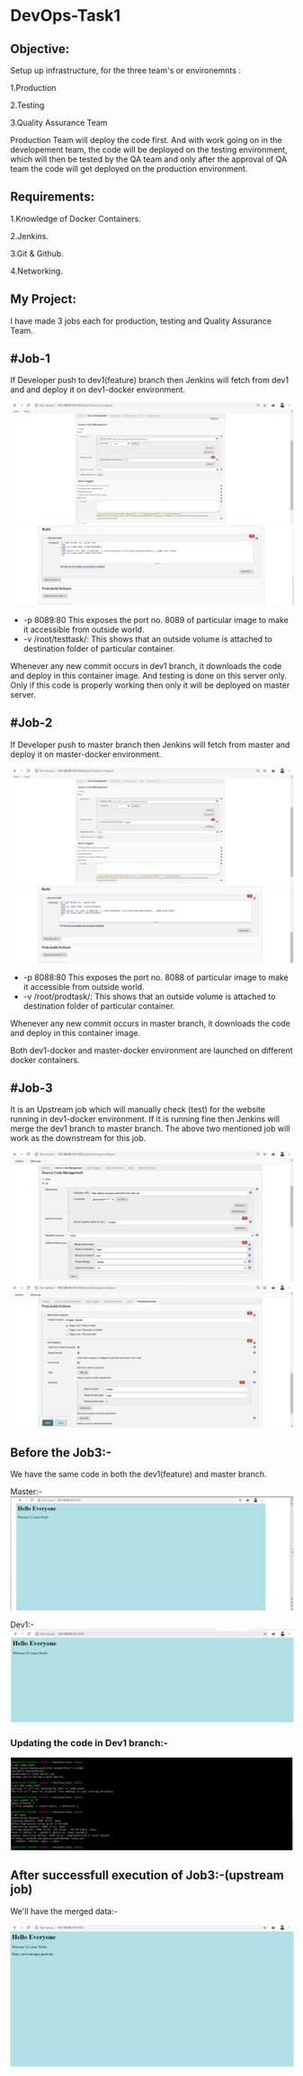 <h1>DevOps-Task1</h1>
<h2>Objective:</h2>

Setup up infrastructure, for the three team's or environemnts :

1.Production

2.Testing

3.Quality Assurance Team

Production Team will deploy the code first.
And with work going on in the developement team, the code will be deployed on the testing environment, which will then be tested by the QA team and only after the approval of QA team the code will get deployed on the production environment. 

<h2>Requirements:</h2>

1.Knowledge of Docker Containers.

2.Jenkins.

3.Git & Github.

4.Networking.


<h2>My Project:</h2>

I have made 3 jobs each for production, testing and Quality Assurance Team.

<h2>#Job-1</h2>

If Developer push  to dev1(feature) branch then Jenkins will fetch from dev1 and and deploy it on dev1-docker environment.

![job1](https://raw.githubusercontent.com/gauravsjc02/DevOps-Task1/master/task1/job1.png)
![job1](https://raw.githubusercontent.com/gauravsjc02/DevOps-Task1/master/task1/job1.1.png)

<ul>
  <li> -p 8089:80 This exposes the port no. 8089 of particular image to make it accessible from outside world. </li>
  <li> -v /root/testtask/: This shows that an outside volume is attached to destination folder of particular container.
</ul>
Whenever any new commit occurs in dev1 branch, it downloads the code and deploy in this container image. And testing is done on this     server only. Only if this code is properly working then only it will be deployed on master server.

<h2>#Job-2</h2>

If Developer push to master branch then Jenkins will fetch from master and deploy it on master-docker environment.

![job2](https://raw.githubusercontent.com/gauravsjc02/DevOps-Task1/master/task1/job2.png)
![job2](https://raw.githubusercontent.com/gauravsjc02/DevOps-Task1/master/task1/job2.1.png)

<ul>
  <li> -p 8088:80 This exposes the port no. 8088 of particular image to make it accessible from outside world. </li>
  <li> -v /root/prodtask/: This shows that an outside volume is attached to destination folder of particular container.
</ul>
Whenever any new commit occurs in master branch, it downloads the code and deploy in this container image.

Both dev1-docker and master-docker environment are launched on different docker containers.

<h2>#Job-3</h2>

It is an Upstream job which will manually check (test) for the website running in dev1-docker environment. If it is running fine then Jenkins will merge the dev1 branch to master branch.
The above two mentioned job will work as the downstream for this job.

![job3](https://raw.githubusercontent.com/gauravsjc02/DevOps-Task1/master/task1/job3.png)
![job3](https://raw.githubusercontent.com/gauravsjc02/DevOps-Task1/master/task1/job3.1.png)

 <h2>Before the Job3:-</h2>
 
  We have the same code in both the dev1(feature) and master branch.
  
  Master:-
  ![before](https://raw.githubusercontent.com/gauravsjc02/DevOps-Task1/master/task1/before.png)
  
  Dev1:-
  ![before](https://raw.githubusercontent.com/gauravsjc02/DevOps-Task1/master/task1/before.1.png)
  
  <h3>Updating the code in Dev1 branch:-</h3>
  
  ![update](https://raw.githubusercontent.com/gauravsjc02/DevOps-Task1/master/task1/before.2.png)
  
  
  <h2>After successfull execution of Job3:-(upstream job)</h2>
  
  We'll have the merged data:-
  
  ![after](https://raw.githubusercontent.com/gauravsjc02/DevOps-Task1/master/task1/after.png)

